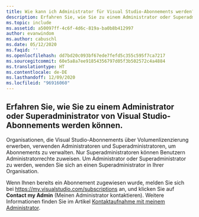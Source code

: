 ```yaml
---
title: Wie kann ich Administrator für Visual Studio-Abonnements werden?
description: Erfahren Sie, wie Sie zu einem Administrator oder Superadministrator von Visual Studio-Abonnements werden können.
ms.topic: include
ms.assetid: a50097ff-4c6f-4d6c-819a-ba0b8b412997
author: evanwindom
ms.author: cabuschl
ms.date: 05/12/2020
ms.faqid: ''
ms.openlocfilehash: dd7bd20c093bf67ede7fefd5c355c595f7ca7217
ms.sourcegitcommit: 60e5a8a7ee91854356797d05f3b502572c4a4884
ms.translationtype: HT
ms.contentlocale: de-DE
ms.lasthandoff: 12/09/2020
ms.locfileid: "96916060"
---
```

## <a name="how-to-become-an-administrator-or-super-admin-for-visual-studio-subscriptions"></a>Erfahren Sie, wie Sie zu einem Administrator oder Superadministrator von Visual Studio-Abonnements werden können.

Organisationen, die Visual Studio-Abonnements über Volumenlizenzierung erwerben, verwenden Administratoren und Superadministratoren, um Abonnements zu verwalten.  Nur Superadministratoren können Benutzern Administratorrechte zuweisen.  Um Administrator oder Superadministrator zu werden, wenden Sie sich an einen Superadministrator in Ihrer Organisation.  

Wenn Ihnen bereits ein Abonnement zugewiesen wurde, melden Sie sich bei https://my.visualstudio.com/subscriptions an, und klicken Sie auf **Contact my Admin** (Meinen Administrator kontaktieren).  Weitere Informationen finden Sie im Artikel [Kontaktaufnahme mit meinem Administrator](https://docs.microsoft.com/visualstudio/subscriptions/contact-my-admin).